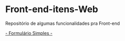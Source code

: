 # Front-end-itens-Web
 Repositório de algumas funcionalidades pra Front-end

<a href="https://lambegarfo.github.io/Front-end-itens-Web/Treinos-HTML-CSS-JS/Formularios/Formulario-Simples/" > - Formulário Simples - </a>
